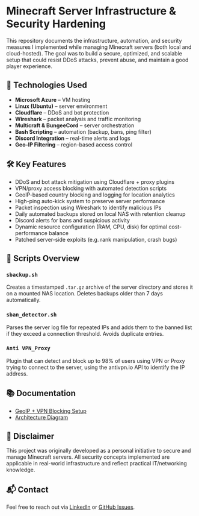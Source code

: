 # Minecraft Server Infrastructure & Security Hardening

This repository documents the infrastructure, automation, and security measures I implemented while managing Minecraft servers (both local and cloud-hosted). The goal was to build a secure, optimized, and scalable setup that could resist DDoS attacks, prevent abuse, and maintain a good player experience.

## 🔧 Technologies Used

- **Microsoft Azure** – VM hosting
- **Linux (Ubuntu)** – server environment
- **Cloudflare** – DDoS and bot protection
- **Wireshark** – packet analysis and traffic monitoring
- **Multicraft & BungeeCord** – server orchestration
- **Bash Scripting** – automation (backup, bans, ping filter)
- **Discord Integration** – real-time alerts and logs
- **Geo-IP Filtering** – region-based access control

## 🛠️ Key Features

- DDoS and bot attack mitigation using Cloudflare + proxy plugins
- VPN/proxy access blocking with automated detection scripts
- GeoIP-based country blocking and logging for location analytics
- High-ping auto-kick system to preserve server performance
- Packet inspection using Wireshark to identify malicious IPs
- Daily automated backups stored on local NAS with retention cleanup
- Discord alerts for bans and suspicious activity
- Dynamic resource configuration (RAM, CPU, disk) for optimal cost-performance balance
- Patched server-side exploits (e.g. rank manipulation, crash bugs)


## 📜 Scripts Overview

### `sbackup.sh`
Creates a timestamped `.tar.gz` archive of the server directory and stores it on a mounted NAS location. Deletes backups older than 7 days automatically.

### `sban_detector.sh`
Parses the server log file for repeated IPs and adds them to the banned list if they exceed a connection threshold. Avoids duplicate entries.

### `Anti VPN_Proxy`
Plugin that can detect and block up to 98% of users using VPN or Proxy trying to connect to the server, using the antivpn.io API to identify the IP address.

## 📚 Documentation

- [GeoIP + VPN Blocking Setup](docs/geoblock-setup.md)
- [Architecture Diagram](docs/minecraft_server_diagram.png)

## 📌 Disclaimer

This project was originally developed as a personal initiative to secure and manage Minecraft servers. All security concepts implemented are applicable in real-world infrastructure and reflect practical IT/networking knowledge.

## 📬 Contact

Feel free to reach out via [LinkedIn](https://www.linkedin.com/in/grigore-andrei-crivineanu-70041a1b9/) or [GitHub Issues](https://github.com).
